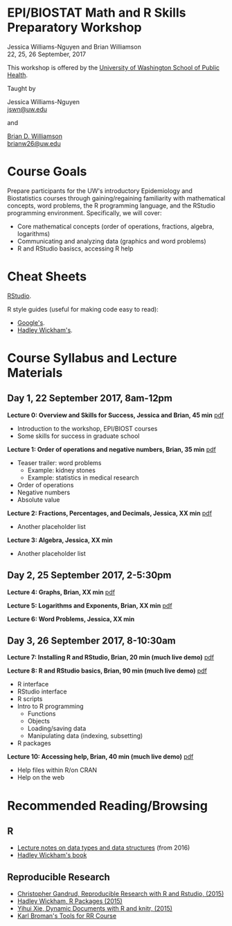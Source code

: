 # EPI/BIOSTAT Math and R Skills Preparatory Workshop
Jessica Williams-Nguyen and Brian Williamson  
22, 25, 26 September, 2017  
  
  This workshop is offered by the 
[University of Washington School of Public Health](http://sph.washington.edu/).
  
Taught by

Jessica Williams-Nguyen
<br/>
  [jswn@uw.edu](mailto:jswn@uw.edu)

and

[Brian D. Williamson](http://bdwilliamson.github.io)
<br/>
  [brianw26@uw.edu](mailto:brianw26@uw.edu)

# Course Goals
Prepare participants for the UW's introductory Epidemiology and Biostatistics courses through gaining/regaining familiarity with mathematical concepts, word problems, the R programming language, and the RStudio programming environment. Specifically, we will cover:

* Core mathematical concepts (order of operations, fractions, algebra, logarithms)
* Communicating and analyzing data (graphics and word problems)
* R and RStudio basiscs, accessing R help

# Cheat Sheets

[RStudio](https://www.rstudio.com/resources/cheatsheets/).

R style guides (useful for making code easy to read):
* [Google's](https://google.github.io/styleguide/Rguide.xml).
* [Hadley Wickham's](http://adv-r.had.co.nz/Style.html).

# Course Syllabus and Lecture Materials

## Day 1, 22 September 2017, 8am-12pm

**Lecture 0: Overview and Skills for Success, Jessica and Brian, 45 min** [pdf](day_1_session_1/day_1_session_1_overview.pdf)

* Introduction to the workshop, EPI/BIOST courses
* Some skills for success in graduate school

**Lecture 1: Order of operations and negative numbers, Brian, 35 min** [pdf](day_1_session_1/day_1_session_1_order-of-ops_negatives.pdf)

* Teaser trailer: word problems
    * Example: kidney stones
    * Example: statistics in medical research
* Order of operations
* Negative numbers
* Absolute value

**Lecture 2: Fractions, Percentages, and Decimals, Jessica, XX min** [pdf](placeholder)

* Another placeholder list

**Lecture 3: Algebra, Jessica, XX min**

* Another placeholder list

## Day 2, 25 September 2017, 2-5:30pm

**Lecture 4: Graphs, Brian, XX min** [pdf](day_2_session_1/day_2_session_1_graphs.pdf)

**Lecture 5: Logarithms and Exponents, Brian, XX min** [pdf](day_2_session_1/day_2_session_1_log.pdf)

**Lecture 6: Word Problems, Jessica, XX min**

## Day 3, 26 September 2017, 8-10:30am

**Lecture 7: Installing R and RStudio, Brian, 20 min (much live demo)** [pdf](day_3_session_1/day_3_session_1_install.pdf)

**Lecture 8: R and RStudio basics, Brian, 90 min (much live demo)** [pdf](day_3_session_1/day_3_session_1_basics.pdf)

* R interface
* RStudio interface
* R scripts
* Intro to R programming
    * Functions
    * Objects
    * Loading/saving data
    * Manipulating data (indexing, subsetting)
* R packages

**Lecture 10: Accessing help, Brian, 40 min (much live demo)** [pdf](day_3_session_1/day_3_session_1_help.pdf)

* Help files within R/on CRAN
* Help on the web

# Recommended Reading/Browsing

## R
* [Lecture notes on data types and data structures](2016-materials/day_3_session_1_datatypes.html) (from 2016)
* [Hadley Wickham's book](http://adv-r.had.co.nz/)

## Reproducible Research

* [Christopher Gandrud, Reproducible Research with R and Rstudio, (2015)](http://www.amazon.com/Reproducible-Research-Studio-Second-Chapman-ebook/dp/B010ACWGBI/ref=tmm_kin_title_0?_encoding=UTF8&sr=&qid=)
* [Hadley Wickham, R Packages (2015)](http://www.amazon.com/R-Packages-Hadley-Wickham-ebook/dp/B00VAYCHL0/ref=pd_sim_351_6?ie=UTF8&refRID=1E8HS30WBHRCW45SEWXM)
* [Yihui Xie, Dynamic Documents with R and knitr, (2015)](http://www.amazon.com/Dynamic-Documents-knitr-Second-Chapman-ebook/dp/B00ZBYPJEW/ref=tmm_kin_title_0?_encoding=UTF8&sr=&qid=)
* [Karl Broman's Tools for RR Course](http://kbroman.org/Tools4RR/)

